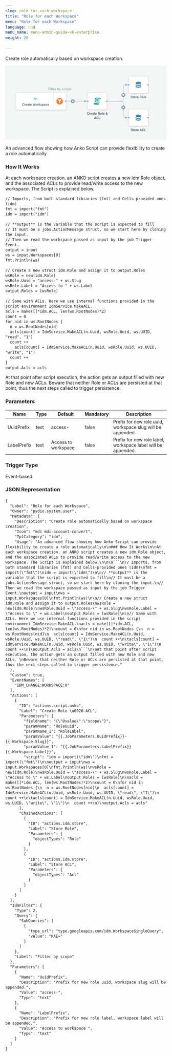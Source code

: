 ```yaml
---
slug: role-for-each-workspace
title: "Role for each Workspace"
menu: "Role for each Workspace"
language: und
menu_name: menu-admin-guide-v6-enterprise
weight: 28

---
```


Create role automatically based on workspace creation.

![](../../images/1_preset_flows/capture-role-for-each-workspace.png)

An advanced flow showing how Anko Script can provide flexibility to create a role automatically

### How It Works

At each workspace creation, an ANKO script creates a new idm.Role object, and the associated ACLs to provide read/write access to the new workspace. The Script is explained below.


```
// Imports, from both standard libraries (fmt) and Cells-provided ones (idm)
fmt = import("fmt")
idm = import("idm")

// **output** is the variable that the script is expected to fill
// It must be a jobs.ActionMessage struct, so we start here by cloning the input.
// Then we read the workspace passed as input by the job Trigger Event.
output = input
ws = input.Workspaces[0]
fmt.Println(ws)

// Create a new struct idm.Role and assign it to output.Roles
wsRole = new(idm.Role)
wsRole.Uuid = "access-" + ws.Slug
wsRole.Label = "Access to " + ws.Label
output.Roles = [wsRole]

// Same with ACLs. Here we use internal functions provided in the script environment IdmService.MakeACL.
acls = make([]*idm.ACL, len(ws.RootNodes)*2)
count = 0
for nid in ws.RootNodes {
  n = ws.RootNodes[nid]
  acls[count] = IdmService.MakeACL(n.Uuid, wsRole.Uuid, ws.UUID, "read", "1")
  count ++
	acls[count] = IdmService.MakeACL(n.Uuid, wsRole.Uuid, ws.UUID, "write", "1")
  count ++
}
output.Acls = acls
```

At that point after script execution, the action gets an output filled with new Role and new ACLs. 
Beware that neither Role or ACLs are persisted at that point, thus the next steps called to trigger persistence.

### Parameters

|Name|Type|Default|Mandatory|Description|
|----|----|-------|---------|-----------|
|UuidPrefix|text|access-|false|Prefix for new role uuid, workspace slug will be appended.|
|LabelPrefix|text|Access to workspace |false|Prefix for new role label, workspace label will be appended.|



### Trigger Type
Event-based

### JSON Representation

```
{
  "Label": "Role for each Workspace",
  "Owner": "pydio.system.user",
  "Metadata": {
    "Description": "Create role automatically based on workspace creation",
    "Icon": "mdi mdi-account-convert",
    "TplCategory": "idm",
    "Usage": "An advanced flow showing how Anko Script can provide flexibility to create a role automatically\n\n### How It Works\n\nAt each workspace creation, an ANKO script creates a new idm.Role object, and the associated ACLs to provide read/write access to the new workspace. The Script is explained below.\n\n\n```\n// Imports, from both standard libraries (fmt) and Cells-provided ones (idm)\nfmt = import(\"fmt\")\nidm = import(\"idm\")\n\n// **output** is the variable that the script is expected to fill\n// It must be a jobs.ActionMessage struct, so we start here by cloning the input.\n// Then we read the workspace passed as input by the job Trigger Event.\noutput = input\nws = input.Workspaces[0]\nfmt.Println(ws)\n\n// Create a new struct idm.Role and assign it to output.Roles\nwsRole = new(idm.Role)\nwsRole.Uuid = \"access-\" + ws.Slug\nwsRole.Label = \"Access to \" + ws.Label\noutput.Roles = [wsRole]\n\n// Same with ACLs. Here we use internal functions provided in the script environment IdmService.MakeACL.\nacls = make([]*idm.ACL, len(ws.RootNodes)*2)\ncount = 0\nfor nid in ws.RootNodes {\n  n = ws.RootNodes[nid]\n  acls[count] = IdmService.MakeACL(n.Uuid, wsRole.Uuid, ws.UUID, \"read\", \"1\")\n  count ++\n\tacls[count] = IdmService.MakeACL(n.Uuid, wsRole.Uuid, ws.UUID, \"write\", \"1\")\n  count ++\n}\noutput.Acls = acls\n```\n\nAt that point after script execution, the action gets an output filled with new Role and new ACLs. \nBeware that neither Role or ACLs are persisted at that point, thus the next steps called to trigger persistence."
  },
  "Custom": true,
  "EventNames": [
    "IDM_CHANGE:WORKSPACE:0"
  ],
  "Actions": [
    {
      "ID": "actions.script.anko",
      "Label": "Create Role \u0026 ACL",
      "Parameters": {
        "fieldname": "{\"@value\":\"scope\"}",
        "paramName": "RoleUuid",
        "paramName_1": "RoleLabel",
        "paramValue": "{{.JobParameters.UuidPrefix}}-{{.Workspace.Slug}}",
        "paramValue_1": "{{.JobParameters.LabelPrefix}}{{.Workspace.Label}}",
        "script": "idm = import(\"idm\")\nfmt = import(\"fmt\")\n\noutput = input\nws = input.Workspaces[0]\nfmt.Println(ws)\nwsRole = new(idm.Role)\nwsRole.Uuid = \"access-\" + ws.Slug\nwsRole.Label = \"Access to \" + ws.Label\noutput.Roles = [wsRole]\n\nacls = make([]*idm.ACL, len(ws.RootNodes)*2)\ncount = 0\nfor nid in ws.RootNodes {\n  n = ws.RootNodes[nid]\n  acls[count] = IdmService.MakeACL(n.Uuid, wsRole.Uuid, ws.UUID, \"read\", \"1\")\n  count ++\n\tacls[count] = IdmService.MakeACL(n.Uuid, wsRole.Uuid, ws.UUID, \"write\", \"1\")\n  count ++\n}\noutput.Acls = acls"
      },
      "ChainedActions": [
        {
          "ID": "actions.idm.store",
          "Label": "Store Role",
          "Parameters": {
            "objectTypes": "Role"
          }
        },
        {
          "ID": "actions.idm.store",
          "Label": "Store ACL",
          "Parameters": {
            "objectTypes": "Acl"
          }
        }
      ]
    }
  ],
  "IdmFilter": {
    "Type": 2,
    "Query": {
      "SubQueries": [
        {
          "type_url": "type.googleapis.com/idm.WorkspaceSingleQuery",
          "value": "KAE="
        }
      ]
    },
    "Label": "Filter by scope"
  },
  "Parameters": [
    {
      "Name": "UuidPrefix",
      "Description": "Prefix for new role uuid, workspace slug will be appended.",
      "Value": "access-",
      "Type": "text"
    },
    {
      "Name": "LabelPrefix",
      "Description": "Prefix for new role label, workspace label will be appended.",
      "Value": "Access to workspace ",
      "Type": "text"
    }
  ]
}
```
